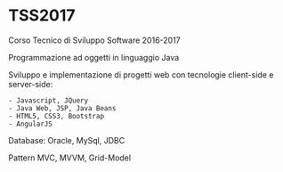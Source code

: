 # TSS2017
Corso Tecnico di Sviluppo Software 2016-2017

Programmazione ad oggetti in linguaggio Java

Sviluppo e implementazione di progetti web con tecnologie client-side e server-side:

    - Javascript, JQuery
    - Java Web, JSP, Java Beans
    - HTML5, CSS3, Bootstrap
    - AngularJS

Database: Oracle, MySql, JDBC

Pattern MVC, MVVM, Grid-Model
